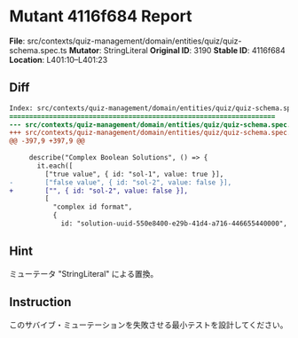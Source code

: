 # Mutant 4116f684 Report

**File**: src/contexts/quiz-management/domain/entities/quiz/quiz-schema.spec.ts
**Mutator**: StringLiteral
**Original ID**: 3190
**Stable ID**: 4116f684
**Location**: L401:10–L401:23

## Diff

```diff
Index: src/contexts/quiz-management/domain/entities/quiz/quiz-schema.spec.ts
===================================================================
--- src/contexts/quiz-management/domain/entities/quiz/quiz-schema.spec.ts	original
+++ src/contexts/quiz-management/domain/entities/quiz/quiz-schema.spec.ts	mutated #3190
@@ -397,9 +397,9 @@
 
     describe("Complex Boolean Solutions", () => {
       it.each([
         ["true value", { id: "sol-1", value: true }],
-        ["false value", { id: "sol-2", value: false }],
+        ["", { id: "sol-2", value: false }],
         [
           "complex id format",
           {
             id: "solution-uuid-550e8400-e29b-41d4-a716-446655440000",
```

## Hint

ミューテータ "StringLiteral" による置換。

## Instruction

このサバイブ・ミューテーションを失敗させる最小テストを設計してください。

